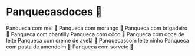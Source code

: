 # Panquecasdoces 🥞
Panqueca com mel 🍯
Panqueca com morango 🍓
Panqueca com brigadeiro 🍫
Panqueca com chantilly 
Panqueca com côco 🥥
Panqueca com doce de leite 
Panqueca com creme de avelã 🌰
Panquecascom leite ninho 
Panqueca com pasta de amendoim 🥜
Panqueca com sorvete 🍨
